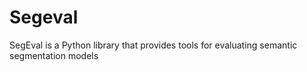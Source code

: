 # Segeval
SegEval is a Python library that provides tools for evaluating semantic segmentation models
